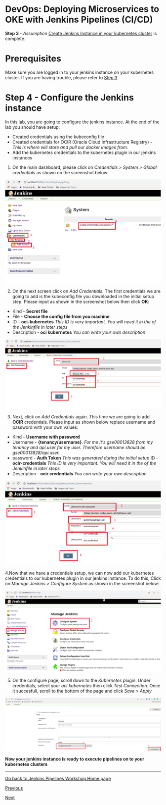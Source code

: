 # DevOps: Deploying Microservices to OKE with Jenkins Pipelines (CI/CD) #

**Step 3** - *Assumption* [Create Jenkins Instance in your kubernetes cluster](./jenkins.pipelines.OKE3.md) is complete.

# Prerequisites
Make sure you are logged in to your jenkins instance on your kubernetes cluster. If you are having trouble, please refer to [Step 3](./jenkins.pipelines.OKE3.md).

# Step 4 - Configure the Jenkins instance #
In this lab, you are going to configure the jenkins instance. At the end of the lab you should have setup:

+ Created credentials using the kubeconfig file
+ Created credentials for OCIR (Oracle Cloud Infrastructure Registry) - *This is where will store and pull our docker images from.*
+ Add the kubernetes credentials to the kubernetes plugin in our jenkins instances

1. On the main dashboard, please click on *Credentials > System > Global credentials* as shown on the screenshot below:

![](./images/jenkins-adding-creds-1.png)

2. On the next screen click on *Add Credentials*. The first credentials we are going to add is the kubeconfig file you downloaded in the initial setup step. Please input as shown in the screenshot below then click **OK**:

+ Kind - **Secret file**
+ File - **Choose the config file from you machine**
+ ID - **oci-kubernetes** *This ID is very important. You will need it in the of the Jenkinfile in later steps*
+ Description - **oci kubernetes** *You can write your own description*

![](./images/jenkins-adding-creds-kube-config-1.png)

3. Next, click on *Add Credentials* again. This time we are going to add **OCIR** credentials. Please input as shown below replace username and password with your own values:

+ Kind - **Username with password**
+ Username - **{tenancy/username}**. *For me it's gse00013828 from my tenancy and api.user for my user. Therefore username should be gse00013828/api.user.*
+ password - **Auth Token** *This was generated during the initial setup*
ID - **ocir-credentials** *This ID is very important. You will need it in the of the Jenkinfile in later steps*
+ Description - **ocir credentials** *You can write your own description*

![](./images/jenkins-adding-creds-ocir-config-1.png)

4.Now that we have a credentials setup, we can now add our kubernetes credentials to our kubernetes plugin in our jenkins instance. To do this, Click on *Manage Jenkins > Configure System* as shown in the screenshot below:

![](./images/jenkins-adding-creds-to-kube-plugin-1.png)

5. On the configure page, scroll down to the *Kubernetes* plugin. Under credentials, select your *oci kubernetes* then click *Test Connection*. Once it succesfull, scroll to the bottom of the page and click *Save > Apply*

![](./images/jenkins-adding-creds-to-kube-plugin-2.png)

**Now your jenkins instance is ready to execute pipelines on to your kubernetes clusters**

---
[Go back to Jenkins Pipelines Workshop Home page](README.md)

[Previous](jenkins.pipelines.OKE3.md)

[Next](jenkins.pipelines.OKE5.md)



    